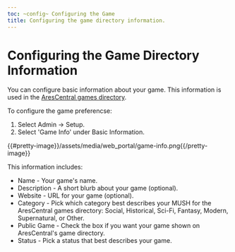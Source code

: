 ```yaml
---
toc: ~config~ Configuring the Game
title: Configuring the game directory information.
---
```

# Configuring the Game Directory Information

You can configure basic information about your game.  This information is used in the [AresCentral games directory](http://arescentral.aresmush.com).  

To configure the game preferencse:

1. Select Admin -> Setup.
2. Select 'Game Info' under Basic Information.

{{#pretty-image}}/assets/media/web_portal/game-info.png{{/pretty-image}}

This information includes:

* Name - Your game's name.
* Description - A short blurb about your game (optional).
* Website - URL for your game (optional).
* Category - Pick which category best describes your MUSH for the AresCentral games directory: Social, Historical, Sci-Fi, Fantasy, Modern, Supernatural, or Other.
* Public Game - Check the box if you want your game shown on AresCentral's game directory.
* Status - Pick a status that best describes your game.
